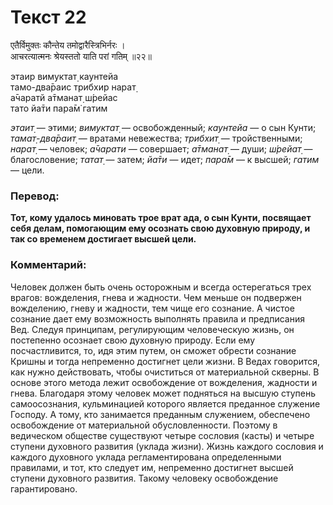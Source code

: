 # Текст 22

एतैर्विमुक्तः कौन्तेय तमोद्वारैस्त्रिभिर्नरः ।  
आचरत्यात्मनः श्रेयस्ततो याति परां गतिम् ॥२२॥

этаир вимуктат̣ каунтейа  
тамо-два̄раис трибхир нарат̣  
а̄чаратй а̄тманат̣ ш́рейас  
тато йа̄ти пара̄м̇ гатим

_этаит̣_ — этими; _вимуктат̣_ — освобожденный; _каунтейа_ — о сын Кунти; _тамат̣-два̄раит̣_ — вратами невежества; _трибхит̣_ — тройственными; _нарат̣_ — человек; _а̄чарати_ — совершает; _а̄тманат̣_ — души; _ш́рейат̣_ — благословение; _татат̣_ — затем; _йа̄ти_ — идет; _пара̄м_ — к высшей; _гатим_ — цели.

### Перевод:

**Тот, кому удалось миновать трое врат ада, о сын Кунти, посвящает себя делам, помогающим ему осознать свою духовную природу, и так со временем достигает высшей цели.**

### Комментарий:

Человек должен быть очень осторожным и всегда остерегаться трех врагов: вожделения, гнева и жадности. Чем меньше он подвержен вожделению, гневу и жадности, тем чище его сознание. А чистое сознание дает ему возможность выполнять правила и предписания Вед. Следуя принципам, регулирующим человеческую жизнь, он постепенно осознает свою духовную природу. Если ему посчастливится, то, идя этим путем, он сможет обрести сознание Кришны и тогда непременно достигнет цели жизни. В Ведах говорится, как нужно действовать, чтобы очиститься от материальной скверны. В основе этого метода лежит освобождение от вожделения, жадности и гнева. Благодаря этому человек может подняться на высшую ступень самоосознания, кульминацией которого является преданное служение Господу. А тому, кто занимается преданным служением, обеспечено освобождение от материальной обусловленности. Поэтому в ведическом обществе существуют четыре сословия (касты) и четыре ступени духовного развития (уклада жизни). Жизнь каждого сословия и каждого духовного уклада регламентирована определенными правилами, и тот, кто следует им, непременно достигнет высшей ступени духовного развития. Такому человеку освобождение гарантировано.